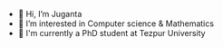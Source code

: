- 👋 Hi, I’m Juganta
- 👀 I’m interested in Computer science & Mathematics
- 🌱 I'm currently a PhD student at Tezpur University
